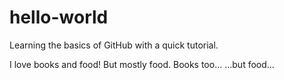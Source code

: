 # hello-world

Learning the basics of GitHub with a quick tutorial.

I love books and food! But mostly food. Books too... ...but food...
